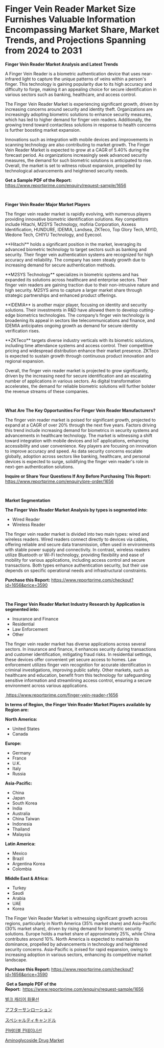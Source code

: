 <p><h1>Finger Vein Reader Market Size Furnishes Valuable Information Encompassing Market Share, Market Trends, and Projections Spanning from 2024 to 2031</h1></p><p><strong>Finger Vein Reader Market Analysis and Latest Trends</strong></p>
<p><p>A Finger Vein Reader is a biometric authentication device that uses near-infrared light to capture the unique patterns of veins within a person's finger. This technology is gaining popularity due to its high accuracy and difficulty to forge, making it an appealing choice for secure identification in various sectors such as banking, healthcare, and access control.</p><p>The Finger Vein Reader Market is experiencing significant growth, driven by increasing concerns around security and identity theft. Organizations are increasingly adopting biometric solutions to enhance security measures, which has led to higher demand for finger vein readers. Additionally, the growing trend toward contactless solutions in response to health concerns is further boosting market expansion.</p><p>Innovations such as integration with mobile devices and improvements in scanning technology are also contributing to market growth. The Finger Vein Reader Market is expected to grow at a CAGR of 5.40% during the forecast period. As organizations increasingly seek advanced security measures, the demand for such biometric solutions is anticipated to rise. Overall, the market is set to witness robust expansion, propelled by technological advancements and heightened security needs.</p></p>
<p><strong>Get a Sample PDF of the Report:&nbsp;</strong> <a href="https://www.reportprime.com/enquiry/request-sample/1656">https://www.reportprime.com/enquiry/request-sample/1656</a></p>
<p>&nbsp;</p>
<p><strong>Finger Vein Reader Major Market Players</strong></p>
<p><p>The finger vein reader market is rapidly evolving, with numerous players providing innovative biometric identification solutions. Key competitors include Hitachi, M2SYS Technology, mofiria Corporation, Axxess Identification, HUNDURE, IDEMIA, Landsea, ZKTeco, Top Glory Tech, MYID, Wedone Tech, CHIYU Technology, and Eyecool.</p><p>**Hitachi** holds a significant position in the market, leveraging its advanced biometric technology to target sectors such as banking and security. Their finger vein authentication systems are recognized for high accuracy and reliability. The company has seen steady growth due to increasing demand for secure authentication methods.</p><p>**M2SYS Technology** specializes in biometric systems and has expanded its solutions across healthcare and enterprise sectors. Their finger vein readers are gaining traction due to their non-intrusive nature and high security. M2SYS aims to capture a larger market share through strategic partnerships and enhanced product offerings.</p><p>**IDEMIA** is another major player, focusing on identity and security solutions. Their investments in R&D have allowed them to develop cutting-edge biometrics technologies. The company’s finger vein technology is broadening its appeal in sectors like telecommunications and finance, and IDEMIA anticipates ongoing growth as demand for secure identity verification rises.</p><p>**ZKTeco** targets diverse industry verticals with its biometric solutions, including time attendance systems and access control. Their competitive pricing and widespread distribution enhance their market presence. ZKTeco is expected to sustain growth through continuous product innovation and regional expansion.</p><p>Overall, the finger vein reader market is projected to grow significantly, driven by the increasing need for secure identification and an escalating number of applications in various sectors. As digital transformation accelerates, the demand for reliable biometric solutions will further bolster the revenue streams of these companies.</p></p>
<p>&nbsp;</p>
<p><strong>What Are The Key Opportunities For Finger Vein Reader Manufacturers?</strong></p>
<p><p>The finger vein reader market is poised for significant growth, projected to expand at a CAGR of over 20% through the next five years. Factors driving this trend include increasing demand for biometrics in security systems and advancements in healthcare technology. The market is witnessing a shift toward integration with mobile devices and IoT applications, enhancing accessibility and user convenience. Key players are focusing on innovation to improve accuracy and speed. As data security concerns escalate globally, adoption across sectors like banking, healthcare, and personal devices is expected to surge, solidifying the finger vein reader's role in next-gen authentication solutions.</p></p>
<p><strong>Inquire or Share Your Questions If Any Before Purchasing This Report:</strong> <a href="https://www.reportprime.com/enquiry/pre-order/1656">https://www.reportprime.com/enquiry/pre-order/1656</a></p>
<p>&nbsp;</p>
<p><strong>Market Segmentation</strong></p>
<p><strong>The Finger Vein Reader Market Analysis by types is segmented into:</strong></p>
<p><ul><li>Wired Reader</li><li>Wireless Reader</li></ul></p>
<p><p>The finger vein reader market is divided into two main types: wired and wireless readers. Wired readers connect directly to devices via cables, offering reliable and secure data transmission, often used in environments with stable power supply and connectivity. In contrast, wireless readers utilize Bluetooth or Wi-Fi technology, providing flexibility and ease of mobility for various applications, including access control and secure transactions. Both types enhance authentication security, but their use depends on specific operational needs and infrastructural constraints.</p></p>
<p><strong>Purchase this Report:&nbsp;</strong><a href="https://www.reportprime.com/checkout?id=1656&price=3590">https://www.reportprime.com/checkout?id=1656&price=3590</a></p>
<p>&nbsp;</p>
<p><strong>The Finger Vein Reader Market Industry Research by Application is segmented into:</strong></p>
<p><ul><li>Insurance and Finance</li><li>Residential</li><li>Law Enforcement</li><li>Other</li></ul></p>
<p><p>The finger vein reader market has diverse applications across several sectors. In insurance and finance, it enhances security during transactions and customer identification, mitigating fraud risks. In residential settings, these devices offer convenient yet secure access to homes. Law enforcement utilizes finger vein recognition for accurate identification in criminal investigations, improving public safety. Other markets, such as healthcare and education, benefit from this technology for safeguarding sensitive information and streamlining access control, ensuring a secure environment across various applications.</p></p>
<p><a href="https://www.reportprime.com/finger-vein-reader-r1656">&nbsp;https://www.reportprime.com/finger-vein-reader-r1656</a></p>
<p><strong>In terms of Region, the Finger Vein Reader Market Players available by Region are:</strong></p>
<p>
    <p> <strong> North America: </strong>
        <ul>
            <li>United States</li>
            <li>Canada</li>
        </ul>
        </p> 
    <p> <strong> Europe: </strong>
        <ul>
            <li>Germany</li>
            <li>France</li>
            <li>U.K.</li>
            <li>Italy</li>
            <li>Russia</li>
        </ul>
        </p> 
    <p> <strong> Asia-Pacific: </strong>
        <ul>
            <li>China</li>
            <li>Japan</li>
            <li>South Korea</li>
            <li>India</li>
            <li>Australia</li>
            <li>China Taiwan</li>
            <li>Indonesia</li>
            <li>Thailand</li>
            <li>Malaysia</li>
        </ul>
        </p> 
    <p> <strong> Latin America: </strong>
        <ul>
            <li>Mexico</li>
            <li>Brazil</li>
            <li>Argentina Korea</li>
            <li>Colombia</li>
        </ul>
        </p> 
    <p> <strong> Middle East & Africa: </strong>
        <ul>
            <li>Turkey</li>
            <li>Saudi</li>
            <li>Arabia</li>
            <li>UAE</li>
            <li>Korea</li>
        </ul>
    </p>
    </p>
<p><p>The Finger Vein Reader Market is witnessing significant growth across regions, particularly in North America (35% market share) and Asia-Pacific (30% market share), driven by rising demand for biometric security solutions. Europe holds a market share of approximately 25%, while China contributes around 10%. North America is expected to maintain its dominance, propelled by advancements in technology and heightened security concerns. Asia-Pacific is poised for rapid expansion, owing to increasing adoption in various sectors, enhancing its competitive market landscape.</p></p>
<p><strong>Purchase this Report: </strong><a href="https://www.reportprime.com/checkout?id=1656&price=3590">https://www.reportprime.com/checkout?id=1656&price=3590</a></p>
<p>&nbsp;<strong>Get a Sample PDF of the Report:&nbsp;&nbsp;</strong><a href="https://www.reportprime.com/enquiry/request-sample/1656">https://www.reportprime.com/enquiry/request-sample/1656</a></p>
<p><strong></strong></p>
<p><p><a href="https://medium.com/@avaoneill70/%EB%B2%8C%ED%81%AC-%EC%BA%90%EB%A6%AC%EC%96%B4-%ED%99%94%EB%AC%BC%EC%84%A0-%EC%8B%9C%EC%9E%A5%EC%9D%98-%EC%83%88%EB%A1%9C%EC%9A%B4-%EB%8F%99%ED%96%A5-2024-2031%EB%85%84-%EA%B8%80%EB%A1%9C%EB%B2%8C-%EC%A0%84%EB%A7%9D-%EB%B0%8F-%EB%AF%B8%EB%9E%98-%EC%98%88%EC%B8%A1-1aef7ace5227">벌크 캐리어 화물선</a></p><p><a href="https://medium.com/@henriettemills1/%E6%97%A5%E7%84%BC%E3%81%91%E6%AD%A2%E3%82%81%E5%B8%82%E5%A0%B4%E3%81%AE%E3%83%88%E3%83%AC%E3%83%B3%E3%83%89%E3%81%A8%E5%88%86%E6%9E%90-%E5%B0%86%E6%9D%A5%E3%81%AE%E6%88%90%E9%95%B7%E3%81%AE%E3%81%9F%E3%82%81%E3%81%AE%E6%A9%9F%E4%BC%9A%E3%81%A8%E8%AA%B2%E9%A1%8C-2024%E5%B9%B4-2031%E5%B9%B4-35daf95e2a53">アフターサンローション</a></p><p><a href="https://medium.com/@henriettemills1/%E5%B0%82%E9%96%80%E5%AE%B6%E3%82%8D%E3%81%86%E3%81%9D%E3%81%8F%E5%B8%82%E5%A0%B4%E3%81%AE%E3%83%88%E3%83%AC%E3%83%B3%E3%83%89%E3%81%A8%E5%88%86%E6%9E%90-%E5%B0%86%E6%9D%A5%E3%81%AE%E6%88%90%E9%95%B7%E3%81%AE%E6%A9%9F%E4%BC%9A%E3%81%A8%E8%AA%B2%E9%A1%8C-2024%E5%B9%B4-2031%E5%B9%B4-6fb9cd189466">スペシャルティキャンドル</a></p><p><a href="https://medium.com/@avaoneill70/%EC%A0%84%ED%99%98%EC%8B%9D-%EC%BB%A8%ED%85%8C%EC%9D%B4%EB%84%88%EC%84%A0-%EC%8B%9C%EC%9E%A5-%EA%B7%9C%EB%AA%A8-%EB%B0%8F-%EC%A0%90%EC%9C%A0%EC%9C%A8-%EB%B6%84%EC%84%9D-%EC%84%B1%EC%9E%A5-%EB%8F%99%ED%96%A5-%EB%B0%8F-%EC%A0%84%EB%A7%9D-2024-2031-9307ee89221f">컨버터블 컨테이너선</a></p><p><a href="https://medium.com/@veroniceroa846/booming-aminoglycoside-drug-market-sector-market-analysis-and-growth-projections-till-2031-f96db25363a8">Aminoglycoside Drug Market</a></p></p>